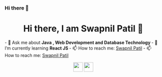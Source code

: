 ### Hi there 👋

<!--
**swapnilpatil14/swapnilpatil14** is a ✨ _special_ ✨ repository because its `README.md` (this file) appears on your GitHub profile.

Here are some ideas to get you started:

- 🔭 I’m currently working on ...
- 🌱 I’m currently learning ...
- 👯 I’m looking to collaborate on ...
- 🤔 I’m looking for help with ...
- 💬 Ask me about ...
- 📫 How to reach me: ...
- 😄 Pronouns: ...
- ⚡ Fun fact: ...
-->

<h1 align="center"> Hi there, I am Swapnil Patil 👋 </h1>
- 💬 Ask me about <strong> Java , Web Development and Database Technology </strong>
-  🌱 I’m currently learning <strong> React JS </strong>
-   📫 How to reach me: <a href="www.linkedin.com/in/swapnil-patil11" target="_blank">Swapnil Patil</a>
-  📫 How to reach me: <a href="http://www.hackerearth.com/@patilswapnil467" target="_blank">Swapnil Patil</a>

<p align="center">
  <a href="www.linkedin.com/in/swapnil-patil11" target="_blank"><img src=https://simpleicons.org/icons/linkedin.svg" height="30" width="30"></a>
    <a href="http://www.hackerearth.com/@patilswapnil467" target="_blank"><img src=https://simpleicons.org/icons/hackerearth.svg" height="30" width="30"></a>
    
    
    
 </p>
